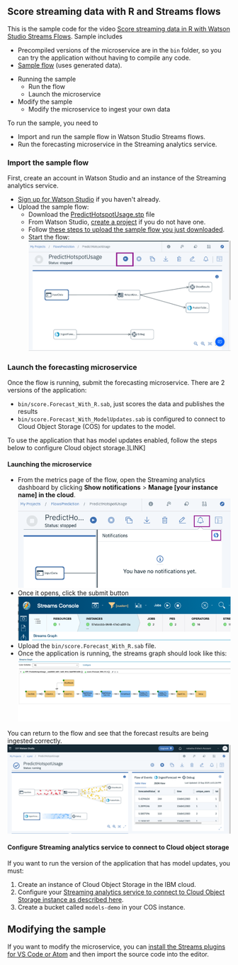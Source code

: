 
## Score streaming data with R and Streams flows

This is the sample code for the video [Score streaming data in R with Watson Studio Streams Flows](link).
Sample includes
- Precompiled versions of the microservice are in the `bin` folder, so you can try the application without having to compile any code.
- [Sample flow](PredictHotspotUsage.stp) (uses generated data).

* Running the sample
  * Run the flow
  * Launch the microservice
* Modify the sample
  * Modify the microservice to ingest your own data

To run the sample, you need to
- Import and run the sample flow in Watson Studio Streams flows.
- Run the forecasting microservice in the Streaming analytics service.


### Import the sample flow
First, create an account in Watson Studio and an instance of the Streaming analytics service.

- [Sign up for Watson Studio](https://dataplatform.cloud.ibm.com)  if you haven't already.
- Upload the sample flow:
  - Download the [PredictHotspotUsage.stp](LINK) file
  - From Watson Studio, [create a project](https://dataplatform.cloud.ibm.com/docs/content/wsj/getting-started/projects.html) if you do not have one.
  - Follow [these steps to upload the sample flow you just downloaded](https://dataplatform.cloud.ibm.com/docs/content/wsj/streaming-pipelines/creating-pipeline-import.html?audience=wdp&linkInPage=true).
  - Start the flow:
  ![](img/startflow.png)


### Launch the forecasting microservice
Once the flow is running, submit the forecasting microservice. There are 2 versions of the application:
 - `bin/score.Forecast_With_R.sab`, just scores the data and publishes the results
 - `bin/score.Forecast_With_ModelUpdates.sab`  is configured to connect to Cloud Object Storage (COS) for updates to the model.

To use the application that has model updates enabled, follow the steps below to configure Cloud object storage.]LINK]

#### Launching the microservice
- From the metrics page of the flow, open the Streaming analytics dashboard by clicking  **Show notifications** > **Manage [your instance name]  in the cloud**.
  ![](img/openconsole.png)
- Once it opens, click the submit button
   ![](img/submitjob.png)
- Upload the `bin/score.Forecast_With_R.sab` file.
- Once the application is running, the streams graph should look like this:
  ![](img/app-graph.png)

You can return to the flow and see that the forecast results are being ingested correctly.
  ![](img/runningflow.png)


#### Configure Streaming analytics service to connect to Cloud object storage
If you want to run the version of the application that has model updates, you must:
1. Create an instance of Cloud Object Storage in the IBM cloud.
2. Configure your [Streaming analytics service to connect to Cloud Object Storage instance as described here](https://ibmstreams.github.io/streamsx.objectstorage/doc/spldoc/html/tk$com.ibm.streamsx.objectstorage/tk$com.ibm.streamsx.objectstorage$9.html).
3. Create a bucket called `models-demo` in your COS instance.


## Modifying the sample
If you want to modify the microservice, you can [install the Streams plugins for VS Code or Atom](https://developer.ibm.com/streamsdev/docs/develop-run-streams-applications-using-atom-visual-studio-code/) and then import the source code into the editor.
